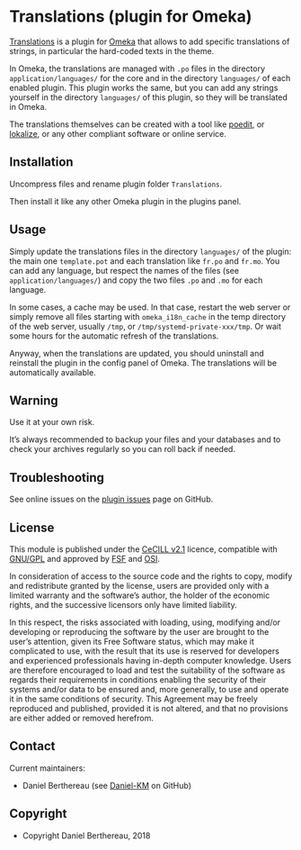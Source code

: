 Translations (plugin for Omeka)
===============================

[Translations] is a plugin for [Omeka] that allows to add specific translations
of strings, in particular the hard-coded texts in the theme.

In Omeka, the translations are managed with `.po` files in the directory `application/languages/`
for the core and in  the directory `languages/` of each enabled plugin. This
plugin works the same, but you can add any strings yourself in the directory `languages/`
of this plugin, so they will be translated in Omeka.

The translations themselves can be created with a tool like [poedit], or [lokalize],
or any other compliant software or online service.


Installation
------------

Uncompress files and rename plugin folder `Translations`.

Then install it like any other Omeka plugin in the plugins panel.


Usage
-----

Simply update the translations files in the directory `languages/` of the
plugin: the main one `template.pot` and each translation like `fr.po` and `fr.mo`.
You can add any language, but respect the names of the files (see `application/languages/`)
and copy the two files `.po` and `.mo` for each language.

In some cases, a cache may be used. In that case, restart the web server or
simply remove all files starting with `omeka_i18n_cache` in the temp directory
of the web server, usually `/tmp`, or `/tmp/systemd-private-xxx/tmp`. Or wait
some hours for the automatic refresh of the translations.

Anyway, when the translations are updated, you should uninstall and reinstall
the plugin in the config panel of Omeka. The translations will be automatically
available.


Warning
-------

Use it at your own risk.

It’s always recommended to backup your files and your databases and to check
your archives regularly so you can roll back if needed.


Troubleshooting
---------------

See online issues on the [plugin issues] page on GitHub.


License
-------

This module is published under the [CeCILL v2.1] licence, compatible with
[GNU/GPL] and approved by [FSF] and [OSI].

In consideration of access to the source code and the rights to copy, modify and
redistribute granted by the license, users are provided only with a limited
warranty and the software’s author, the holder of the economic rights, and the
successive licensors only have limited liability.

In this respect, the risks associated with loading, using, modifying and/or
developing or reproducing the software by the user are brought to the user’s
attention, given its Free Software status, which may make it complicated to use,
with the result that its use is reserved for developers and experienced
professionals having in-depth computer knowledge. Users are therefore encouraged
to load and test the suitability of the software as regards their requirements
in conditions enabling the security of their systems and/or data to be ensured
and, more generally, to use and operate it in the same conditions of security.
This Agreement may be freely reproduced and published, provided it is not
altered, and that no provisions are either added or removed herefrom.


Contact
-------

Current maintainers:

* Daniel Berthereau (see [Daniel-KM] on GitHub)


Copyright
---------

* Copyright Daniel Berthereau, 2018


[Translations]: https://github.com/Daniel-KM/Omeka-plugin-Translations
[Omeka]: https://omeka.org/classic
[poedit]: https://poedit.net
[lokalize]: https://www.kde.org/applications/development/lokalize
[plugin issues]: https://github.com/Daniel-KM/Omeka-plugin-Translations/issues
[CeCILL v2.1]: https://www.cecill.info/licences/Licence_CeCILL_V2.1-en.html
[GNU/GPL]: https://www.gnu.org/licenses/gpl-3.0.html
[FSF]: https://www.fsf.org
[OSI]: http://opensource.org
[Daniel-KM]: https://github.com/Daniel-KM "Daniel Berthereau"
